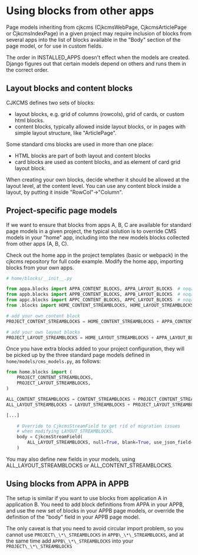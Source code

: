 # Using blocks from other apps

Page models inheriting from cjkcms (CjkcmsWebPage, CjkcmsArticlePage or CjkcmsIndexPage) in a given project may require inclusion of blocks from several apps into the list of blocks available in the "Body" section of the page model, or for use in custom fields.

The order in INSTALLED_APPS doesn't effect when the models are created. Django figures out that certain models depend on others and runs them in the correct order. 

## Layout blocks and content blocks
CJKCMS defines two sets of blocks:
* layout blocks, e.g. grid of columns (rowcols), grid of cards, or custom html blocks.
* content blocks, typically allowed inside layout blocks, or in pages with simple layout structure, like "ArticlePage".

Some standard cms blocks are used in more than one place:
* HTML blocks are part of both layout and content blocks
* card blocks are used as content blocks, and as element of card grid layout block.

When creating your own blocks, decide whether it should be allowed at the layout level, at the content level. You can use any content block inside a layout, by putting it inside "RowCol"->"Column". 

## Project-specific page models

If we want to ensure that blocks from apps A, B, C are available for standard page models in a given project, the typical solution is to override CMS models in your "home" app, including into the new models blocks collected from other apps (A, B, C).

Check out the home app in the project templates (basic or webpack) in the cjkcms repository for full code example.
Modify the home app, importing blocks from your own apps.

```python
# home/blocks/__init__.py

from appa.blocks import APPA_CONTENT_BLOCKS, APPA_LAYOUT_BLOCKS  # noqa
from appb.blocks import APPB_CONTENT_BLOCKS, APPB_LAYOUT_BLOCKS  # noqa
from appc.blocks import APPC_CONTENT_BLOCKS, APPC_LAYOUT_BLOCKS  # noqa
from .blocks import HOME_CONTENT_STREAMBLOCKS, HOME_LAYOUT_STREAMBLOCKS  # noqa

# add your own content block
PROJECT_CONTENT_STREAMBLOCKS = HOME_CONTENT_STREAMBLOCKS + APPA_CONTENT_BLOCKS +  APPB_CONTENT_BLOCKS + APPC_CONTENT_BLOCKS

# add your own layout blocks
PROJECT_LAYOUT_STREAMBLOCKS = HOME_LAYOUT_STREAMBLOCKS + APPA_LAYOUT_BLOCKS + APPB_LAYOUT_BLOCKS + APPC_LAYOUT_BLOCKS
```

Once you have extra blocks added to your project configuration, 
they will be picked up by the three standard page models defined in
`home/models/cms_models.py`, as follows:

```python
from home.blocks import (
    PROJECT_CONTENT_STREAMBLOCKS,
    PROJECT_LAYOUT_STREAMBLOCKS,
)

ALL_CONTENT_STREAMBLOCKS = CONTENT_STREAMBLOCKS + PROJECT_CONTENT_STREAMBLOCKS
ALL_LAYOUT_STREAMBLOCKS = LAYOUT_STREAMBLOCKS + PROJECT_LAYOUT_STREAMBLOCKS

[...]

    # Override to CjkcmsStreamField to get rid of migration issues
    # when modifying LAYOUT_STREAMBLOCKS.
    body = CjkcmsStreamField(
        ALL_LAYOUT_STREAMBLOCKS, null=True, blank=True, use_json_field=True
    )
```

You may also define new fields in your models, using ALL_LAYOUT_STREAMBLOCKS or ALL_CONTENT_STREAMBLOCKS.

## Using blocks from APPA in APPB

The setup is similar if you want to use blocks from application A in application B. You need to add block definitions from APPA in your APPB, and use the new set of blocks in your APPB page models, or override the definition of the "body" field in your APPB page model. 

The only caveat is that you need to avoid circular import problem, so you cannot use `PROJECT\_\*\_STREAMBLOCKS` in `APPB\_\*\_STREAMBLOCKS`, and at the same time add `APPB\_\*\_STREAMBLOCKS` into your `PROJECT\_\*\_STREAMBLOCKS`